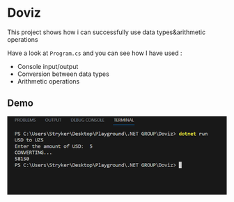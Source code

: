 # Doviz
This project shows how i can successfully use data types&amp;arithmetic operations

Have a look at `Program.cs` and you can see how I have used :

* Console input/output
* Conversion between data types
* Arithmetic operations



## Demo

![demo](./Assets/Demo.png)